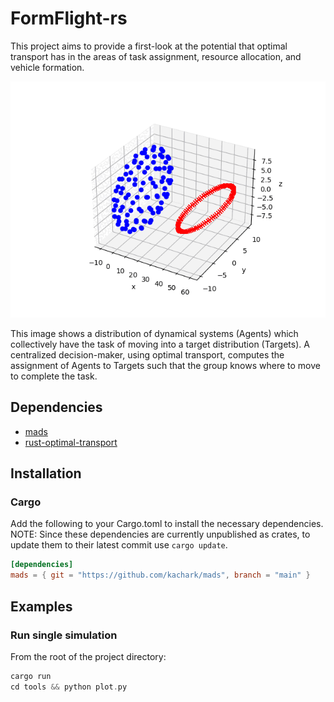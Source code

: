 # FormFlight-rs

This project aims to provide a first-look at the potential that optimal transport has in the areas of task assignment, resource allocation, and vehicle formation.

![](https://github.com/kachark/formflight-rs/blob/main/images/trajectory_animation.gif)

This image shows a distribution of dynamical systems (Agents) which collectively have the task of moving into a target distribution (Targets).
A centralized decision-maker, using optimal transport, computes the assignment of Agents to Targets such that the group knows where to move to complete the task.


## Dependencies
- [mads](https://github.com/kachark/mads)
- [rust-optimal-transport](https://github.com/kachark/rust-optimal-transport)

## Installation

### Cargo

Add the following to your Cargo.toml to install the necessary dependencies. NOTE: Since these dependencies are currently unpublished as crates, to update them to their latest commit use ```cargo update```.

```toml
[dependencies]
mads = { git = "https://github.com/kachark/mads", branch = "main" }
```

## Examples

### Run single simulation

From the root of the project directory:
```rust
cargo run
cd tools && python plot.py
```
